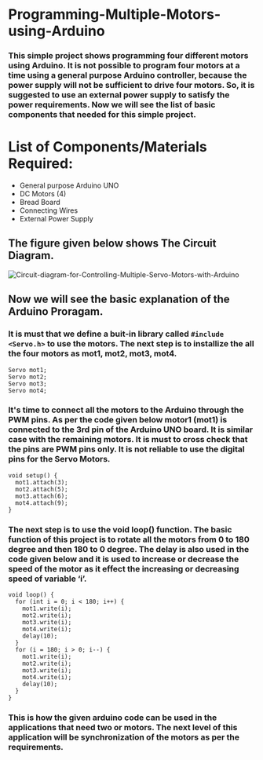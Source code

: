 
# Programming-Multiple-Motors-using-Arduino
### This simple project shows programming four different motors using Arduino. It is not possible to program four motors at a time using a general purpose Arduino controller, because the power supply will not be sufficient to drive four motors. So, it is suggested to use an external power supply to satisfy the power requirements. Now we will see the list of basic components that needed for this simple project.

# List of Components/Materials Required:
- General purpose Arduino UNO
- DC Motors (4)
- Bread Board
- Connecting Wires
- External Power Supply

## The figure given below shows The Circuit Diagram.
![Circuit-diagram-for-Controlling-Multiple-Servo-Motors-with-Arduino](https://user-images.githubusercontent.com/54228270/131220998-e19da888-7c39-40eb-a3e7-190a7e522dca.png)
## Now we will see the basic explanation of the Arduino Proragam.
### It is must that we define a buit-in library called `#include <Servo.h>` to use the motors. The next step is to installize the all the four motors as mot1, mot2, mot3, mot4. 
```
Servo mot1;
Servo mot2;
Servo mot3;
Servo mot4;

```
### It's time to connect all the motors to the Arduino through the PWM pins. As per the code given below motor1 (mot1) is connected to the 3rd pin of the Arduino UNO board. It is similar case with the remaining motors. It is must to cross check that the pins are PWM pins only. It is not reliable to use the digital pins for the Servo Motors. 
```
void setup() {
  mot1.attach(3);
  mot2.attach(5);
  mot3.attach(6);
  mot4.attach(9);
}

```
### The next step is to use the void loop() function. The basic function of this project is to rotate all the motors from 0 to 180 degree and then 180 to 0 degree. The delay is also used in the code given below and it is used to increase or decrease the speed of the motor as it effect the increasing or decreasing speed of variable ‘i’.
```
void loop() {
  for (int i = 0; i < 180; i++) {
    mot1.write(i);             
    mot2.write(i);    
    mot3.write(i);
    mot4.write(i);        
    delay(10);                     
  }
  for (i = 180; i > 0; i--) {
    mot1.write(i);               
    mot2.write(i);    
    mot3.write(i);
    mot4.write(i);         
    delay(10);                     
  }
}

```
### This is how the given arduino code can be used in the applications that need two or motors. The next level of this application will be synchronization of the motors as per the requirements.
  
